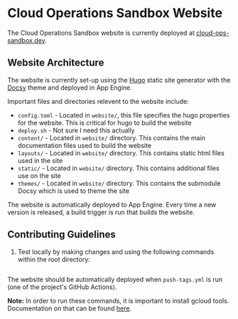 # Cloud Operations Sandbox Website

The Cloud Operations Sandbox website is currently deployed at [cloud-ops-sandbox.dev](https://cloud-ops-sandbox.dev).

## Website Architecture

The website is currently set-up using the [Hugo](https://github.com/gohugoio/hugo) static site generator with the [Docsy](https://github.com/google/docsy) theme and deployed in App Engine.

Important files and directories relevent to the website include:
* `config.toml` - Located in `website/`, this file specifies the hugo properties for the website. This is critical for hugo to build the website
* `deploy.sh` - Not sure I need this actually
* `content/` - Located in `website/` directory. This contains the main documentation files used to build the website
* `layouts/` - Located in `website/` directory. This contains static html files used in the site
* `static/` - Located in `website/` directory. This contains additional files use on the site
* `themes/` - Located in `website/` directory. This contains the submodule Docsy which is used to theme the site

The website is automatically deployed to App Engine. Every time a new version is released, a build trigger is run that builds the website.

## Contributing Guidelines

1. Test locally by making changes and using the following commands within the root directory:
```hugo server
```

The website should be automatically deployed when `push-tags.yml` is run (one of the project's GitHub Actions).

**Note:** In order to run these commands, it is important to install gcloud tools. Documentation on that can be found [here](https://cloud.google.com/source-repositories/docs/quickstart-deploying-from-source-repositories-to-app-engine).